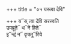 +++
title = "०५ यस्त्वा देवि"

+++
य᳓स् त्वा देवि सरस्वति  
उपब्रूते᳓ ध᳓ने हिते᳓  
इ᳓न्द्रं न᳓ वृत्रतू᳓रिये